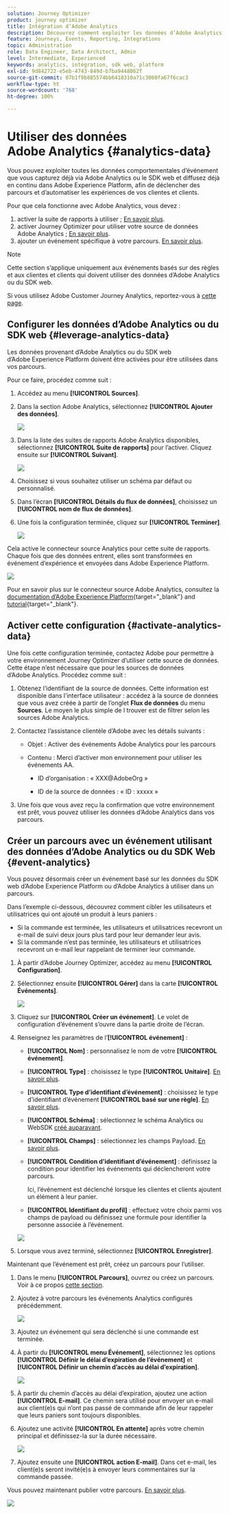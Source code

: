 ```yaml
---
solution: Journey Optimizer
product: journey optimizer
title: Intégration d’Adobe Analytics
description: Découvrez comment exploiter les données d’Adobe Analytics. dans Journey Optimizer
feature: Journeys, Events, Reporting, Integrations
topic: Administration
role: Data Engineer, Data Architect, Admin
level: Intermediate, Experienced
keywords: analytics, intégration, sdk web, platform
exl-id: 9d842722-e5eb-4743-849d-b7ba9448062f
source-git-commit: 07b1f9b885574bb6418310a71c3060fa67f6cac3
workflow-type: ht
source-wordcount: '768'
ht-degree: 100%

---
```


# Utiliser des données Adobe Analytics {#analytics-data}

Vous pouvez exploiter toutes les données comportementales d’événement que vous capturez déjà via Adobe Analytics ou le SDK web et diffusez déjà en continu dans Adobe Experience Platform, afin de déclencher des parcours et d’automatiser les expériences de vos clientes et clients.

Pour que cela fonctionne avec Adobe Analytics, vous devez :

1. activer la suite de rapports à utiliser ; [En savoir plus](#leverage-analytics-data).
1. activer Journey Optimizer pour utiliser votre source de données Adobe Analytics ; [En savoir plus](#activate-analytics-data).
1. ajouter un événement spécifique à votre parcours. [En savoir plus](#event-analytic).

>[!NOTE]
>
>Cette section s’applique uniquement aux événements basés sur des règles et aux clientes et clients qui doivent utiliser des données d’Adobe Analytics ou du SDK web.
> 
>Si vous utilisez Adobe Customer Journey Analytics, reportez-vous à [cette page](../reports/cja-ajo.md).
>

## Configurer les données d’Adobe Analytics ou du SDK web {#leverage-analytics-data}

Les données provenant d’Adobe Analytics ou du SDK web d’Adobe Experience Platform doivent être activées pour être utilisées dans vos parcours.

Pour ce faire, procédez comme suit :

1. Accédez au menu **[!UICONTROL Sources]**.

1. Dans la section Adobe Analytics, sélectionnez **[!UICONTROL Ajouter des données]**.

   ![](assets/ajo-aa_1.png)

1. Dans la liste des suites de rapports Adobe Analytics disponibles, sélectionnez **[!UICONTROL Suite de rapports]** pour l’activer. Cliquez ensuite sur **[!UICONTROL Suivant]**.

   ![](assets/ajo-aa_2.png)

1. Choisissez si vous souhaitez utiliser un schéma par défaut ou personnalisé.

1. Dans l’écran **[!UICONTROL Détails du flux de données]**, choisissez un **[!UICONTROL nom de flux de données]**.

1. Une fois la configuration terminée, cliquez sur **[!UICONTROL Terminer]**.

   ![](assets/ajo-aa_3.png)

Cela active le connecteur source Analytics pour cette suite de rapports. Chaque fois que des données entrent, elles sont transformées en événement d’expérience et envoyées dans Adobe Experience Platform.

![](assets/ajo-aa_4.png)

Pour en savoir plus sur le connecteur source Adobe Analytics, consultez la [documentation d’Adobe Experience Platform](https://experienceleague.adobe.com/docs/experience-platform/sources/connectors/adobe-applications/analytics.html?lang=fr){target="_blank"} and [tutorial](https://experienceleague.adobe.com/docs/experience-platform/sources/ui-tutorials/create/adobe-applications/analytics.html?lang=fr){target="_blank"}.

## Activer cette configuration {#activate-analytics-data}

Une fois cette configuration terminée, contactez Adobe pour permettre à votre environnement Journey Optimizer d’utiliser cette source de données. Cette étape n’est nécessaire que pour les sources de données d’Adobe Analytics. Procédez comme suit :

1. Obtenez l’identifiant de la source de données. Cette information est disponible dans l’interface utilisateur : accédez à la source de données que vous avez créée à partir de l’onglet **Flux de données** du menu **Sources**. Le moyen le plus simple de l trouver est de filtrer selon les sources Adobe Analytics.
1. Contactez l’assistance clientèle d’Adobe avec les détails suivants :

   * Objet : Activer des événements Adobe Analytics pour les parcours

   * Contenu : Merci d’activer mon environnement pour utiliser les événements AA.

      * ID d’organisation : « XXX@AdobeOrg »

      * ID de la source de données : « ID : xxxxx »

1. Une fois que vous avez reçu la confirmation que votre environnement est prêt, vous pouvez utiliser les données d’Adobe Analytics dans vos parcours.

## Créer un parcours avec un événement utilisant des données d’Adobe Analytics ou du SDK Web {#event-analytics}

Vous pouvez désormais créer un événement basé sur les données du SDK web d’Adobe Experience Platform ou d’Adobe Analytics à utiliser dans un parcours.

Dans l’exemple ci-dessous, découvrez comment cibler les utilisateurs et utilisatrices qui ont ajouté un produit à leurs paniers :

* Si la commande est terminée, les utilisateurs et utilisatrices recevront un e-mail de suivi deux jours plus tard pour leur demander leur avis.
* Si la commande n’est pas terminée, les utilisateurs et utilisatrices recevront un e-mail leur rappelant de terminer leur commande.

1. À partir d’Adobe Journey Optimizer, accédez au menu **[!UICONTROL Configuration]**.

1. Sélectionnez ensuite **[!UICONTROL Gérer]** dans la carte **[!UICONTROL Événements]**.

   ![](assets/ajo-aa_5.png)

1. Cliquez sur **[!UICONTROL Créer un événement]**. Le volet de configuration d’événement s’ouvre dans la partie droite de l’écran.

1. Renseignez les paramètres de l’**[!UICONTROL événement]** :

   * **[!UICONTROL Nom]** : personnalisez le nom de votre **[!UICONTROL événement]**.
   * **[!UICONTROL Type]** : choisissez le type **[!UICONTROL Unitaire]**. [En savoir plus](../event/about-events.md).
   * **[!UICONTROL Type d’identifiant d’événement]** : choisissez le type d’identifiant d’événement **[!UICONTROL basé sur une règle]**. [En savoir plus](../event/about-events.md#event-id-type).
   * **[!UICONTROL Schéma]** : sélectionnez le schéma Analytics ou WebSDK [créé auparavant](#leverage-analytics-data).
   * **[!UICONTROL Champs]** : sélectionnez les champs Payload. [En savoir plus](../event/about-creating.md#define-the-payload-fields).
   * **[!UICONTROL Condition d’identifiant d’événement]** : définissez la condition pour identifier les événements qui déclencheront votre parcours.

     Ici, l’événement est déclenché lorsque les clientes et clients ajoutent un élément à leur panier.
   * **[!UICONTROL Identifiant du profil]** : effectuez votre choix parmi vos champs de payload ou définissez une formule pour identifier la personne associée à l’événement.

   ![](assets/ajo-aa_6.png)

1. Lorsque vous avez terminé, sélectionnez **[!UICONTROL Enregistrer]**.

Maintenant que l’événement est prêt, créez un parcours pour l’utiliser.

1. Dans le menu **[!UICONTROL Parcours]**, ouvrez ou créez un parcours. Voir à ce propos [cette section](../building-journeys/journey-gs.md).

1. Ajoutez à votre parcours les événements Analytics configurés précédemment.

   ![](assets/ajo-aa_8.png)

1. Ajoutez un événement qui sera déclenché si une commande est terminée.

1. À partir du **[!UICONTROL menu Événement]**, sélectionnez les options **[!UICONTROL Définir le délai d’expiration de l’événement]** et **[!UICONTROL Définir un chemin d’accès au délai d’expiration]**.

   ![](assets/ajo-aa_9.png)

1. À partir du chemin d’accès au délai d’expiration, ajoutez une action **[!UICONTROL E-mail]**. Ce chemin sera utilisé pour envoyer un e-mail aux client(e)s qui n’ont pas passé de commande afin de leur rappeler que leurs paniers sont toujours disponibles.

1. Ajoutez une activité **[!UICONTROL En attente]** après votre chemin principal et définissez-la sur la durée nécessaire.

   ![](assets/ajo-aa_10.png)

1. Ajoutez ensuite une **[!UICONTROL action E-mail]**. Dans cet e-mail, les client(e)s seront invité(e)s à envoyer leurs commentaires sur la commande passée.

Vous pouvez maintenant publier votre parcours. [En savoir plus](../building-journeys/publishing-the-journey.md).

![](assets/ajo-aa_7.png)
